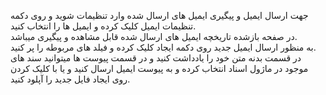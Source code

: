 <p>جهت ارسال ایمیل و پیگیری ایمیل های ارسال شده وارد تنظیمات شوید و روی دکمه تنظیمات ایمیل کلیک کرده و ایمیل ها را انتخاب کنید.<br>در صفحه بازشده تاریخچه ایمیل های ارسال شده قابل مشاهده و پیگیری میباشد.<br>به منظور ارسال ایمیل جدید روی دکمه ایجاد کلیک کرده و فیلد های مربوطه را پر کنید.&nbsp;<br>در قسمت بدنه متن خود را یادداشت کنید و در قسمت پیوست ها میتوانید سند های موجود در ماژول اسناد انتخاب کرده و به پیوست ایمیل ارسال کنید و یا با کلیک کردن روی ایجاد فایل جدید را آپلود کنید.</p>